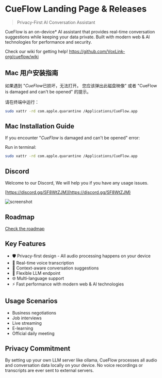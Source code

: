 # CueFlow Landing Page & Releases
> Privacy-First AI Conversation Assistant

CueFlow is an on-device* AI assistant that provides real-time conversation suggestions while keeping your data private. Built with modern web & AI technologies for performance and security.

Check our wiki for getting help! https://github.com/VoxLink-org/cueflow/wiki


## Mac 用户安装指南

如果遇到 "*CueFlow*已损坏，无法打开。 您应该弹出此磁盘映像" 或者 "CueFlow is damaged and can't be opened" 的提示。

请在终端中运行：

```bash
sudo xattr -rd com.apple.quarantine /Applications/CueFlow.app
```


## Mac Installation Guide

If you encounter "*CueFlow* is damaged and can't be opened" error:

Run in terminal:
```bash
sudo xattr -rd com.apple.quarantine /Applications/CueFlow.app
```

## Discord

Welcome to our Discord, We will help you if you have any usage issues.

[https://discord.gg/SF8WtZJM](https://discord.gg/SF8WtZJM)



![screenshot](https://cuecueflow.com/screenshot-2.png)

## Roadmap
[Check the roadmap](https://github.com/orgs/VoxLink-org/projects/1)

## Key Features
- 🛡️ Privacy-first design - All audio processing happens on your device
- 🎤 Real-time voice transcription
- 💬 Context-aware conversation suggestions
- 🧠 Flexible LLM endpoint
- 🌐 Multi-language support
- ⚡ Fast performance with modern web & AI technologies


## Usage Scenarios
- Business negotiations
- Job interviews
- Live streaming
- E-learning
- Official daily meeting


## Privacy Commitment
By setting up your own LLM server like ollama, CueFlow processes all audio and conversation data locally on your device. No voice recordings or transcripts are ever sent to external servers.

